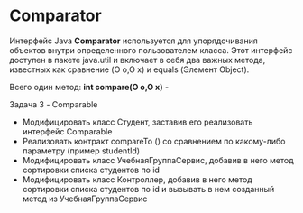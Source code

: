 # Comparator



Интерфейс Java **Comparator** используется для упорядочивания объектов внутри 
определенного пользователем класса. Этот интерфейс доступен в пакете java.util
и включает в себя два важных метода, известных как сравнение (O o,O x) и equals (Элемент Object).


Всего один метод: 
**int compare(O o,O x)** -


Задача 3 - Comparable
- Модифицировать класс Студент, заставив его реализовать интерфейс
Comparable
- Реализовать контракт compareTo () со сравнением по какому-либо
параметру (пример studentId)
- Модифицировать класс УчебнаяГруппаСервис, добавив в него метод
сортировки списка студентов по id
- Модифицировать класс Контроллер, добавив в него метод сортировки
списка студентов по id и вызывать в нем созданный метод из
  УчебнаяГруппаСервис